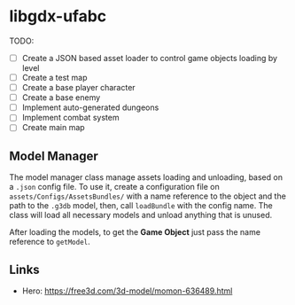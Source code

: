 # libgdx-ufabc

TODO:
- [ ] Create a JSON based asset loader to control game objects loading by level
- [ ] Create a test map
- [ ] Create a base player character
- [ ] Create a base enemy
- [ ] Implement auto-generated dungeons
- [ ] Implement combat system
- [ ] Create main map

## Model Manager
The model manager class manage assets loading and unloading, based on a `.json` config file.
To use it, create a configuration file on `assets/Configs/AssetsBundles/` with a name reference to the object and the path to the `.g3db` model, then, call `loadBundle` with the config name. The class will load all necessary models and unload anything that is unused.

After loading the models, to get the **Game Object** just pass the name reference to `getModel`.

## Links
- Hero:
https://free3d.com/3d-model/momon-636489.html


